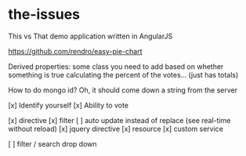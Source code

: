 the-issues
==========

This vs That demo application written in AngularJS



https://github.com/rendro/easy-pie-chart


Derived properties: 
  some class you need to add based on whether something is true
  calculating the percent of the votes... (just has totals)

How to do mongo id? Oh, it should come down a string from the server


[x] Identify yourself
[x] Ability to vote

[x] directive
[x] filter
[ ] auto update instead of replace (see real-time without reload)
[x] jquery directive
[x] resource
[x] custom service

[ ] filter / search drop down

